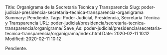 Title: Organigrama de la Secretaría Técnica y Transparencia
Slug: poder-judicial-presidencia-secretaria-tecnica-transparencia-organigrama
Summary: Pendiente.
Tags: Poder Judicial, Presidencia, Secretaría Técnica y Transparencia
URL: poder-judicial/presidencia/secretaria-tecnica-transparencia/organigrama/
Save_As: poder-judicial/presidencia/secretaria-tecnica-transparencia/organigrama/index.html
Date: 2020-02-11 10:12
Modified: 2020-02-11 10:12


Pendiente.
